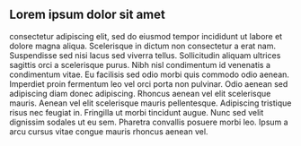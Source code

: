 ## Lorem ipsum dolor sit amet

consectetur adipiscing elit, sed do eiusmod tempor incididunt ut labore et dolore magna aliqua. Scelerisque in dictum non consectetur a erat nam. Suspendisse sed nisi lacus sed viverra tellus. Sollicitudin aliquam ultrices sagittis orci a scelerisque purus. Nibh nisl condimentum id venenatis a condimentum vitae. Eu facilisis sed odio morbi quis commodo odio aenean. Imperdiet proin fermentum leo vel orci porta non pulvinar. Odio aenean sed adipiscing diam donec adipiscing. Rhoncus aenean vel elit scelerisque mauris. Aenean vel elit scelerisque mauris pellentesque. Adipiscing tristique risus nec feugiat in. Fringilla ut morbi tincidunt augue. Nunc sed velit dignissim sodales ut eu sem. Pharetra convallis posuere morbi leo. Ipsum a arcu cursus vitae congue mauris rhoncus aenean vel.
